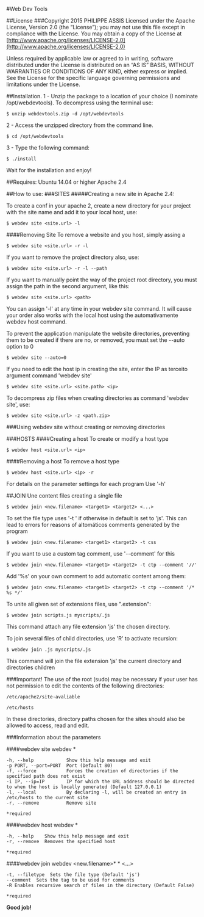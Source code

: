 #Web Dev Tools


##License
###Copyright 2015 PHILIPPE ASSIS
Licensed under the Apache License, Version 2.0 (the “License”); you may not use this file except in compliance with the License. You may obtain a copy of the License at [http://www.apache.org/licenses/LICENSE-2.0](http://www.apache.org/licenses/LICENSE-2.0)

Unless required by applicable law or agreed to in writing, software distributed under the License is distributed on an “AS IS” BASIS, WITHOUT WARRANTIES OR CONDITIONS OF ANY KIND, either express or implied. See the License for the specific language governing permissions and limitations under the License.
  
  
##Installation.
1 - Unzip the package to a location of your choice (I nominate /opt/webdevtools).
    To decompress using the terminal use:
    
    $ unzip webdevtools.zip -d /opt/webdevtools     

2 - Access the unzipped directory from the command line.
    
    $ cd /opt/webdevtools

3 - Type the following command:

    $ ./install

Wait for the installation and enjoy!

##Requires:
    Ubuntu 14.04 or higher
    Apache 2.4

##How to use:
###SITES
#####Creating a new site in Apache 2.4:

To create a conf in your apache 2, create a new directory for your project with the site name and add it to your local host, use:

    $ webdev site <site.url> -l

####Removing Site
To remove a website and you host, simply assing a
 
    $ webdev site <site.url> -r -l

If you want to remove the project directory also, use:

    $ webdev site <site.url> -r -l --path

If you want to manually point the way of the project root directory, you must assign the path in the second argument, like this:

    $ webdev site <site.url> <path>
    
You can assign '-l' at any time in your webdev site command. It will cause your order also works with the local host using the automativamente webdev host command.

To prevent the application manipulate the website directories, preventing them to be created if there are no, or removed, you must set the --auto option to 0

    $ webdev site --auto=0  
    
If you need to edit the host ip in creating the site, enter the IP as terceito argument command 'webdev site'

    $ webdev site <site.url> <site.path> <ip>
    
To decompress zip files when creating directories as command 'webdev site', use:

    $ webdev site <site.url> -z <path.zip>


###Using webdev site without creating or removing directories


###HOSTS
####Creating a host
To create or modify a host type

    $ webdev host <site.url> <ip>

####Removing a host
To remove a host type

    $ webdev host <site.url> <ip> -r

For details on the parameter settings for each program Use '-h'

##JOIN
Une content files creating a single file

    $ webdev join <new.filename> <target1> <target2> <...>
    
To set the file type uses '-t <filetype>' if otherwise in default is set to 'js'. This can lead to errors for reasons of altomáticos comments generated by the program

    $ webdev join <new.filename> <target1> <target2> -t css
    
If you want to use a custom tag comment, use '--comment' for this

    $ webdev join <new.filename> <target1> <target2> -t ctp --comment '//'
    
Add '%s' on your own comment to add automatic content among them:

    $ webdev join <new.filename> <target1> <target2> -t ctp --comment '/* %s */'
    
To unite all given set of extensions files, use ".extension":

    $ webdev join scripts.js myscripts/.js
    
This command attach any file extension 'js' the chosen directory.

To join several files of child directories, use 'R' to activate recursion:

    $ webdev join .js myscripts/.js

This command will join the file extension 'js' the current directory and directories children
        

###Important!
The use of the root (sudo) may be necessary if your user has not permission to edit the contents of the following directories:

    /etc/apache2/site-avaliable
    
    /etc/hosts

In these directories, directory paths chosen for the sites should also be allowed to access, read and edit.

###Information about the parameters

####webdev site
    webdev <Site Url>* <directory path>
    
    -h, --help            Show this help message and exit
    -p PORT, --port=PORT  Port (Default 80) 
    -f, --force           Forces the creation of directories if the specified path does not exist
    -i IP, --ip=IP        IP for which the URL address should be directed to when the host is locally generated (Default 127.0.0.1)
    -l, --local           By declaring -l, will be created an entry in /etc/hosts to the current site
    -r, --remove          Remove site
    
    *required

####webdev host
    webdev <Site Url>* <Ip>
    
    -h, --help    Show this help message and exit
    -r, --remove  Removes the specified host
    
    *required
    
####webdev join
    webdev <new.filename>* <target1>* <target2> <...>
    
    -t, --filetype  Sets the file type (Default 'js')
    --comment  Sets the tag to be used for comments
    -R Enables recursive search of files in the directory (Default False)
    
    *required



**Good job!**